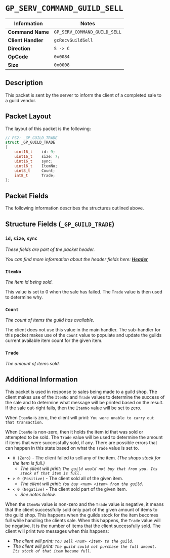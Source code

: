 # `GP_SERV_COMMAND_GUILD_SELL`

| Information               | Notes |
|---                        |---    |
| **Command Name**          | `GP_SERV_COMMAND_GUILD_SELL` |
| **Client Handler**        | `gcRecvGuildSell` |
| **Direction**             | `S -> C` |
| **OpCode**                | `0x0084` |
| **Size**                  | `0x0008` |

## Description

This packet is sent by the server to inform the client of a completed sale to a guild vendor.

## Packet Layout

The layout of this packet is the following:

```cpp
// PS2: _GP_GUILD_TRADE
struct _GP_GUILD_TRADE
{
    uint16_t    id: 9;
    uint16_t    size: 7;
    uint16_t    sync;
    uint16_t    ItemNo;
    uint8_t     Count;
    int8_t      Trade;
};
```

## Packet Fields

The following information describes the structures outlined above.

## Structure Fields (`_GP_GUILD_TRADE`)

### `id`, `size`, `sync`

_These fields are part of the packet header._

_You can find more information about the header fields here: [**Header**](/world/HEADER.md)_

### `ItemNo`

_The item id being sold._

This value is set to 0 when the sale has failed. The `Trade` value is then used to determine why.

### `Count`

_The count of items the guild has available._

The client does not use this value in the main handler. The sub-handler for this packet makes use of the `Count` value to populate and update the guilds current available item count for the given item.

### `Trade`

_The amount of items sold._

## Additional Information

This packet is used in response to sales being made to a guild shop. The client makes use of the `ItemNo` and `Trade` values to determine the success of the sale and to determine what message will be printed based on the result. If the sale out-right fails, then the `ItemNo` value will be set to zero.

When `ItemNo` is zero, the client will print: `You were unable to carry out that transaction.`

When `ItemNo` is non-zero, then it holds the item id that was sold or attempted to be sold. The `Trade` value will be used to determine the amount if items that were successfully sold, if any. There are possible errors that can happen in this state based on what the `Trade` value is set to.

  - `0 (Zero)` - The client failed to sell any of the item. _(The shops stock for the item is full.)_
    - _The client will print: `The guild would not buy that from you. Its stock of that item is full.`_
  - `> 0 (Positive)` - The client sold all of the given item.
    - _The client will print: `You buy <num> <item> from the guild.`_
  - `< 0 (Negative)` - The client sold part of the given item.
    - _See notes below._

When the `ItemNo` value is non-zero and the `Trade` value is negative, it means that the client successfully sold only part of the given amount of items to the guild shop. This happens when the guilds stock for the item becomes full while handling the clients sale. When this happens, the `Trade` value will be negative. It is the number of items that the client successfully sold. The client will print two messages when this happens:

  - _The client will print: `You sell <num> <item> to the guild.`_
  - _The client will print: `The guild could not purchase the full amount. Its stock of that item became full.`_

